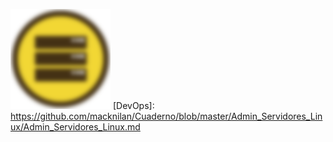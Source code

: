 
![DevOps](img/c-devops2x_2.png "DevOps")
[DevOps]: https://github.com/macknilan/Cuaderno/blob/master/Admin_Servidores_Linux/Admin_Servidores_Linux.md
